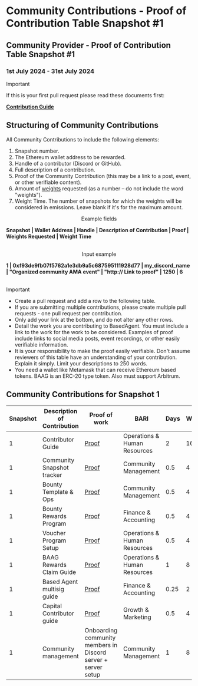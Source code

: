 # Community Contributions - Proof of Contribution Table Snapshot #1

## Community Provider - Proof of Contribution Table Snapshot #1
### 1st July 2024 - 31st July 2024


> [!IMPORTANT]  
> If this is your first pull request please read these documents first:
> 
> [**Contribution Guide**](https://github.com/Morlabs/BasedAgent/blob/main/Docs/!KEYDOCS%2520README%2520FIRST!/Contributor%20Guide.md)


## Structuring of Community Contributions

All Community Contributions to include the following elements:

1. Snapshot number.
2. The Ethereum wallet address to be rewarded.
3. Handle of a contributor (Discord or GitHub).
4. Full description of a contribution.
5. Proof of the Community Contribution (this may be a link to a post, event, or other verifiable content).
6. Amount of [weights](insert) requested (as a number – do not include the word "weights").
7. Weight Time. The number of snapshots for which the weights will be considered in emissions. Leave blank if it's for the maximum amount. 

<p align="center">Example fields</p>
<b>Snapshot | Wallet Address | Handle | Description of Contribution | Proof | Weights Requested | Weight Time</b>
<br><br>
<p align="center">Input example</p>
<b>1 | 0xf93de9fb07f5762a1e3db9a5c687595111928d77 | my_discord_name | "Organized community AMA event" | "http:// Link to proof" | 1250 | 6</b>
<br><br>

> [!IMPORTANT]
>
> - Create a pull request and add a row to the following table.
> - If you are submitting multiple contributions, please create multiple pull requests - one pull request per contribution.
> - Only add your link at the bottom, and do not alter any other rows.
> - Detail the work you are contributing to BasedAgent. You must include a link to the work for the work to be considered. Examples of proof include links to social media posts, event recordings, or other easily verifiable information.
> - It is your responsibility to make the proof easily verifiable. Don't assume reviewers of this table have an understanding of your contribution. Explain it simply. Limit your descriptions to 250 words.
> - You need a wallet like Metamask that can receive Ethereum based tokens. BAAG is an ERC-20 type token. Also must support Arbitrum.

## Community Contributions for Snapshot 1

| **Snapshot** | **Description of Contribution**              | **Proof of work**                                                                                                                                      | **BARI**                      | **Days** | **Weights** | **Address**                             |
|--------------|---------------------------------------------|-------------------------------------------------------------------------------------------------------------------------------------------------------|-------------------------------|---------|-------------|------------------------------------------|
| 1            | Contributor Guide                           | [Proof](https://github.com/Morlabs/BasedAgent/blob/main/Docs/!KEYDOCS%2520README%2520FIRST!/Code%20Providers/Contributor%20Guide.md)                  | Operations & Human Resources  | 2       | 16          | 0x552375B8BC807F30065Dca9A5828B645D64F53Ab |
| 1            | Community Snapshot tracker                  | [Proof](https://github.com/Morlabs/BasedAgent/blob/main/Docs/Contributions/community.md)                                                              | Community Management          | 0.5     | 4           | 0x3D739f5460D20515D0D166Bd1609632754d9eEb9 |
| 1            | Bounty Template & Ops                       | [Proof](https://github.com/Morlabs/BasedAgent/blob/main/Docs/Contributions/Code/Bounties/bounty_template.md)                                          | Community Management          | 0.5     | 4           | 0x552375B8BC807F30065Dca9A5828B645D64F53Ab |
| 1            | Bounty Rewards Program                      | [Proof](https://github.com/Morlabs/BasedAgent/blob/main/Docs/Contributions/Code/Bounties/code_bounties.md)                                            | Finance & Accounting          | 0.5     | 4           | 0xAd3483be560a7CE85c4275344d8DED76B47880F6 |
| 1            | Voucher Program Setup                       | [Proof](https://github.com/Morlabs/BasedAgent/blob/main/Docs/Voucher%20Ledger.md,https://github.com/Morlabs/BasedAgent/blob/main/Docs/!KEYDOCS%2520README%2520FIRST!/Vouching%20Process.md) | Operations & Human Resources  | 0.5     | 4           | 0x3D739f5460D20515D0D166Bd1609632754d9eEb9 |
| 1            | BAAG Rewards Claim Guide                    | [Proof](https://github.com/Morlabs/BasedAgent/blob/main/Docs/!KEYDOCS%2520README%2520FIRST!/BAAG%20Rewards%20Claim%20Guide.md)                        | Operations & Human Resources  | 1       | 8           | 0xAd3483be560a7CE85c4275344d8DED76B47880F6 |
| 1            | Based Agent multisig guide                  | [Proof](https://github.com/Morlabs/BasedAgent/blob/main/Docs/!KEYDOCS%2520README%2520FIRST!/Based%20Agent%20Multisig)                                  | Finance & Accounting          | 0.25    | 2           | 0x552375B8BC807F30065Dca9A5828B645D64F53Ab |
| 1            | Capital Contributor guide                   | [Proof](https://github.com/Morlabs/BasedAgent/blob/main/Docs/!KEYDOCS%2520README%2520FIRST!/Capital%20Providers/Capital%20Contributors%20Guide.md)   | Growth & Marketing | 0.5     | 4           | 0x3D739f5460D20515D0D166Bd1609632754d9eEb9 |
| 1            | Community management                        | Onboarding community members in Discord server + server setup                                                                                        | Community Management          | 1       | 8           | 0xAd3483be560a7CE85c4275344d8DED76B47880F6 |

